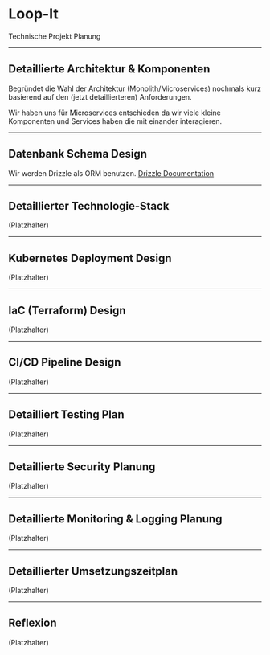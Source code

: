 # Loop-It

Technische Projekt Planung

___

## Detaillierte Architektur & Komponenten

Begründet die Wahl der Architektur (Monolith/Microservices) nochmals kurz
basierend auf den (jetzt detaillierteren) Anforderungen.

Wir haben uns für Microservices entschieden da wir viele kleine Komponenten und Services haben die mit einander interagieren.

___

## Datenbank Schema Design

Wir werden Drizzle als ORM benutzen.
[Drizzle Documentation](https://orm.drizzle.team/docs/get-started/postgresql-new)

___

## Detaillierter Technologie-Stack

(Platzhalter)

___

## Kubernetes Deployment Design

(Platzhalter)

___

## IaC (Terraform) Design

(Platzhalter)

___

## CI/CD Pipeline Design

(Platzhalter)

___

## Detailliert Testing Plan

(Platzhalter)

___

## Detaillierte Security Planung

(Platzhalter)

___

## Detaillierte Monitoring & Logging Planung

(Platzhalter)

___

## Detaillierter Umsetzungszeitplan

(Platzhalter)

___

## Reflexion

(Platzhalter)
